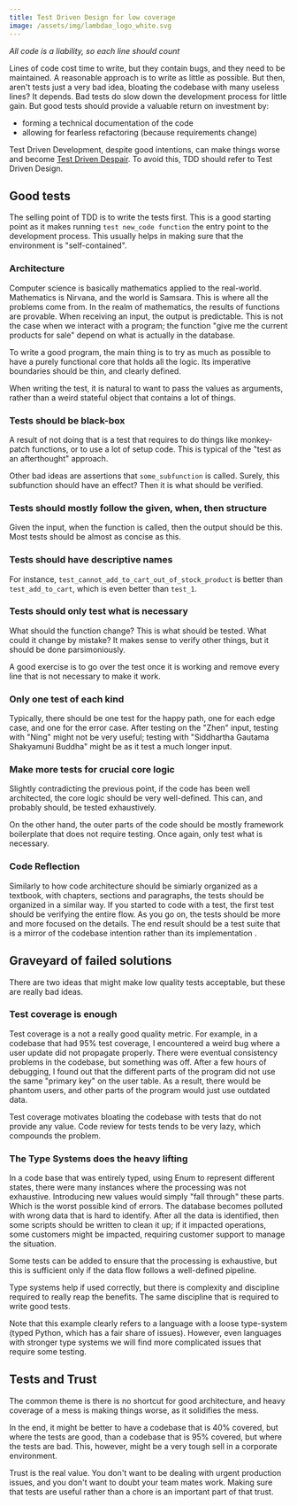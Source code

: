 ```yaml
---
title: Test Driven Design for low coverage
image: /assets/img/lambdao_logo_white.svg
---
```


_All code is a liability, so each line should count_

Lines of code cost time to write, but they contain bugs, and they need to be maintained.
A reasonable approach is to write as little as possible.
But then, aren't tests just a very bad idea, bloating the codebase with many useless lines?
It depends. Bad tests do slow down the development process for little gain.
But good tests should provide a valuable return on investment by:
- forming a technical documentation of the code
- allowing for fearless refactoring (because requirements change)

Test Driven Development, despite good intentions, can make things worse and become [Test Driven Despair](https://touk.pl/blog/2012/09/16/test-driven-traps-part-1/).
To avoid this, TDD should refer to Test Driven Design.

## Good tests

The selling point of TDD is to write the tests first.
This is a good starting point as it makes running `test new_code function` the entry point to the development process.
This usually helps in making sure that the environment is "self-contained".

### Architecture

Computer science is basically mathematics applied to the real-world. 
Mathematics is Nirvana, and the world is Samsara. 
This is where all the problems come from.
In the realm of mathematics, the results of functions are provable. 
When receiving an input, the output is predictable.
This is not the case when we interact with a program; the function "give me the current products for sale" depend on what is actually in the database.

To write a good program, the main thing is to try as much as possible to have a purely functional core that holds all the logic.
Its imperative boundaries should be thin, and clearly defined.

When writing the test, it is natural to want to pass the values as arguments, rather than a weird stateful object that contains a lot of things.

### Tests should be black-box

A result of not doing that is a test that requires to do things like monkey-patch functions, or to use a lot of setup code. 
This is typical of the "test as an afterthought" approach.

Other bad ideas are assertions that `some_subfunction` is called.
Surely, this subfunction should have an effect? 
Then it is what should be verified.

### Tests should mostly follow the given, when, then structure

Given the input, when the function is called, then the output should be this.
Most tests should be almost as concise as this.

### Tests should have descriptive names

For instance, `test_cannot_add_to_cart_out_of_stock_product` is better than `test_add_to_cart`, which is even better than `test_1`.

### Tests should only test what is necessary

What should the function change? 
This is what should be tested.
What could it change by mistake?
It makes sense to verify other things, but it should be done parsimoniously.

A good exercise is to go over the test once it is working and remove every line that is not necessary to make it work.

### Only one test of each kind

Typically, there should be one test for the happy path, one for each edge case, and one for the error case.
After testing on the "Zhen" input, testing with "Ning" might not be very useful; testing with "Siddhartha Gautama Shakyamuni Buddha" might be as it test a much longer input.

### Make more tests for crucial core logic

Slightly contradicting the previous point, if the code has been well architected, the core logic should be very well-defined.
This can, and probably should, be tested exhaustively.

On the other hand, the outer parts of the code should be mostly framework boilerplate that does not require testing. 
Once again, only test what is necessary.

### Code Reflection

Similarly to how code architecture should be simiarly organized as a textbook, with chapters, sections and paragraphs, the tests should be organized in a similar way.
If you started to code with a test, the first test should be verifying the entire flow.
As you go on, the tests should be more and more focused on the details.
The end result should be a test suite that is a mirror of the codebase intention rather than its implementation .


## Graveyard of failed solutions

There are two ideas that might make low quality tests acceptable, but these are really bad ideas. 

### Test coverage is enough

Test coverage is a not a really good quality metric.
For example, in a codebase that had 95% test coverage, I encountered a weird bug where a user update did not propagate properly.
There were eventual consistency problems in the codebase, but something was off.
After a few hours of debugging, I found out that the different parts of the program did not use the same "primary key" on the user table.
As a result, there would be phantom users, and other parts of the program would just use outdated data.

Test coverage motivates bloating the codebase with tests that do not provide any value.
Code review for tests tends to be very lazy, which compounds the problem.

### The Type Systems does the heavy lifting

In a code base that was entirely typed, using Enum to represent different states, there were many instances where the processing was not exhaustive. 
Introducing new values would simply "fall through" these parts. 
Which is the worst possible kind of errors. 
The database becomes polluted with wrong data that is hard to identify. 
After all the data is identified, then some scripts should be written to clean it up; if it impacted operations, some customers might be impacted, requiring customer support to manage the situation.

Some tests can be added to ensure that the processing is exhaustive, but this is sufficient only if the data flow follows a well-defined pipeline.

Type systems help if used correctly, but there is complexity and discipline required to really reap the benefits. The same discipline that is required to write good tests.

Note that this example clearly refers to a language with a loose type-system (typed Python, which has a fair share of issues). However, even languages with stronger type systems we will find more complicated issues that require some testing.

## Tests and Trust

The common theme is there is no shortcut for good architecture, and heavy coverage of a mess is making things worse, as it solidifies the mess. 

In the end, it might be better to have a codebase that is 40% covered, but where the tests are good, than a codebase that is 95% covered, but where the tests are bad.
This, however, might be a very tough sell in a corporate environment.

Trust is the real value. 
You don't want to be dealing with urgent production issues, and you don't want to doubt your team mates work.
Making sure that tests are useful rather than a chore is an important part of that trust.
